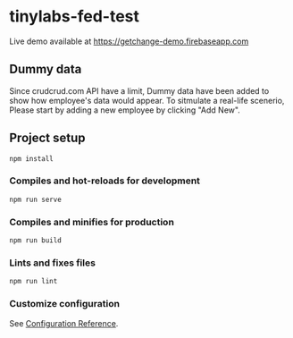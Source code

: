 # tinylabs-fed-test

Live demo available at https://getchange-demo.firebaseapp.com

## Dummy data
Since crudcrud.com API have a limit, Dummy data have been added to show how employee's data would appear. To sitmulate a real-life scenerio, Please start by adding a new employee by clicking "Add New".

## Project setup
```
npm install
```

### Compiles and hot-reloads for development
```
npm run serve
```

### Compiles and minifies for production
```
npm run build
```

### Lints and fixes files
```
npm run lint
```

### Customize configuration
See [Configuration Reference](https://cli.vuejs.org/config/).

